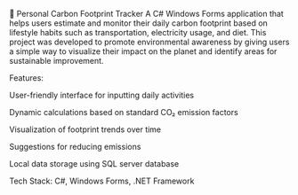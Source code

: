 🌱 Personal Carbon Footprint Tracker
A C# Windows Forms application that helps users estimate and monitor their daily carbon footprint based on lifestyle habits such as transportation, electricity usage, and diet. This project was developed to promote environmental awareness by giving users a simple way to visualize their impact on the planet and identify areas for sustainable improvement.

Features:

User-friendly interface for inputting daily activities

Dynamic calculations based on standard CO₂ emission factors

Visualization of footprint trends over time

Suggestions for reducing emissions

Local data storage using SQL server database

Tech Stack:
C#, Windows Forms, .NET Framework
